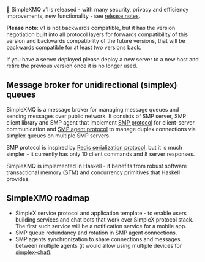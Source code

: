 📢 SimpleXMQ v1 is released - with many security, privacy and efficiency improvements, new functionality - see [release notes](https://github.com/simplex-chat/simplexmq/releases/tag/v1.0.0).

**Please note**: v1 is not backwards compatible, but it has the version negotiation built into all protocol layers for forwards compatibility of this version and backwards compatibility of the future versions, that will be backwards compatible for at least two versions back.

If you have a server deployed please deploy a new server to a new host and retire the previous version once it is no longer used.

## [](https://github.com/simplex-chat/simplexmq#message-broker-for-unidirectional-simplex-queues)Message broker for unidirectional (simplex) queues

SimpleXMQ is a message broker for managing message queues and sending messages over public network. It consists of SMP server, SMP client library and SMP agent that implement [SMP protocol](https://github.com/simplex-chat/simplexmq/blob/stable/protocol/simplex-messaging.md) for client-server communication and [SMP agent protocol](https://github.com/simplex-chat/simplexmq/blob/stable/protocol/agent-protocol.md) to manage duplex connections via simplex queues on multiple SMP servers.

SMP protocol is inspired by [Redis serialization protocol](https://redis.io/topics/protocol), but it is much simpler - it currently has only 10 client commands and 8 server responses.

SimpleXMQ is implemented in Haskell - it benefits from robust software transactional memory (STM) and concurrency primitives that Haskell provides.

## [](https://github.com/simplex-chat/simplexmq#simplexmq-roadmap)SimpleXMQ roadmap

-   SimpleX service protocol and application template - to enable users building services and chat bots that work over SimpleX protocol stack. The first such service will be a notification service for a mobile app.
-   SMP queue redundancy and rotation in SMP agent connections.
-   SMP agents synchronization to share connections and messages between multiple agents (it would allow using multiple devices for [simplex-chat](https://github.com/simplex-chat/simplex-chat)).